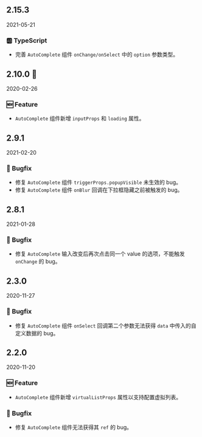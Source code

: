## 2.15.3

2021-05-21

### 🆎 TypeScript

- 完善 `AutoComplete` 组件 `onChange/onSelect` 中的 `option` 参数类型。



## 2.10.0 🏮

2020-02-26

### 🆕 Feature

- `AutoComplete` 组件新增 `inputProps` 和 `loading` 属性。

## 2.9.1

2021-02-20

### 🐛 Bugfix

- 修复 `AutoComplete` 组件 `triggerProps.popupVisible` 未生效的 bug。
- 修复 `AutoComplete` 组件 `onBlur` 回调在下拉框隐藏之前被触发的 bug。

## 2.8.1

2021-01-28

### 🐛 Bugfix

- 修复 `AutoComplete` 输入改变后再次点击同一个 value 的选项，不能触发 `onChange` 的 bug。

## 2.3.0

2020-11-27

### 🐛 Bugfix

- 修复 `AutoComplete` 组件 `onSelect` 回调第二个参数无法获得 `data` 中传入的自定义数据的 bug。

## 2.2.0

2020-11-20

### 🆕 Feature

- `AutoComplete` 组件新增 `virtualListProps` 属性以支持配置虚拟列表。

### 🐛 Bugfix

- 修复 `AutoComplete` 组件无法获得其 `ref` 的 bug。

